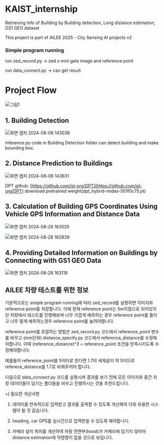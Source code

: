 # KAIST_internship
Retrieving Info of Building by Building detection, Long distance estimation, GS1 GEO dataset

This project is part of AILEE 2025 - City Sensing AI projects v2

### Simple program running
run zed_record.py -> zed x mini gets image and reference point

run data_connect.py -> can get result

# Project Flow

![그림1](https://github.com/user-attachments/assets/e88dbe8b-729d-4813-aadc-83634a538970)


## 1. Building Detection
![화면 캡처 2024-08-06 143038](https://github.com/user-attachments/assets/1a64bdeb-996a-4b28-a091-2dae6ff42c32)

inference.py code in Building Detection folder can detect building and make bounding box. 

## 2. Distance Prediction to Buildings
![화면 캡처 2024-08-06 143631](https://github.com/user-attachments/assets/d55c6042-27ee-4349-9f28-7f670fc149b0)

DPT github: [https://github.com/isl-org/DPT](https://github.com/isl-org/DPT)
download pretrained weight(dpt_hybrid-midas-501f0c75.pt)

## 3. Calculation of Building GPS Coordinates Using Vehicle GPS Information and Distance Data

![화면 캡처 2024-08-28 163025](https://github.com/user-attachments/assets/bea89d76-5c94-4e38-8550-bdd6a318d599)


![화면 캡처 2024-08-28 162839](https://github.com/user-attachments/assets/d7c1f760-76f4-4d1c-a4a5-e1e01f926b9e)



## 4. Providing Detailed Information on Buildings by Connecting with GS1 GEO Data

![화면 캡처 2024-08-28 163118](https://github.com/user-attachments/assets/87d6b704-676a-4389-be01-3ea302553df5)





## AILEE 차량 테스트를 위한 정보

기본적으로는 simple program running에 따라 zed_record를 실행하면 이미지와 reference point를 저장합니다.
이때 현재 reference point는 5m지점으로 되어있지만 차량에서 테스트를 진행해보며 너무 가깝게 예측하는 경우 reference point를 줄이고 너무 멀게 예측하는경우 reference point를 늘려야합니다.

reference point를 조절하는 방법은 zed_record.py 코드에서 reference_point 변수를 바꾸고 (mm단위) distance_specify.py 코드에서 reference_distance를 수정해야합니다. 이때 (reference_distance)^3 = reference_point 조건을 만족시키도록 수정해야합니다.

예를들어 reference_point를 5미터로 한다면 1.7의 세제곱이 약 5이므로 referece_distance를 1.7로 바꿔주어야 합니다.


다음으로 data_connect.py 코드를 실행시켜 결과를 보기 전에 모든 이미지와 중간 저장 데이터들이 담기는 폴더들을 비우고 진행하시는 것을 추천드립니다.

+) 필요한 개선사항

1. 데이터를 연속적으로 입력받고 결과를 출력할 수 있도록 개선해야 더욱 유용한 시스템이 될 것 같습니다.

2. heading, car GPS를 실시간으로 입력받을 수 있도록 해야합니다.

3. 카메라 설치 위치를 개선하여 차량 전면부(hood)가 카메라에 담기지 않아야 distance estimation에 악영향이 없을 것으로 보입니다.

